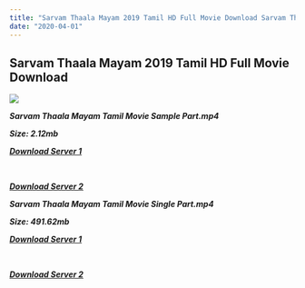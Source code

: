 ```yaml
---
title: "Sarvam Thaala Mayam 2019 Tamil HD Full Movie Download Sarvam Thaala Mayam Tamil HD Movie Download"
date: "2020-04-01"
---
```


## Sarvam Thaala Mayam 2019 Tamil HD Full Movie Download

![](https://images.moviebuff.com/b4a50db9-b007-4e3c-8fca-036c64b79181?w=1000)

**_Sarvam Thaala Mayam Tamil Movie Sample Part.mp4_**

**_Size: 2.12mb_**

**_[Download Server 1](http://b7.wetransfer.vip/files/Tamil{dd491190c7c44e72d5bc6265d8d28d52dc406d5dbea1734fee0f652b09d71bf7}20Movies/Tamil{dd491190c7c44e72d5bc6265d8d28d52dc406d5dbea1734fee0f652b09d71bf7}202019{dd491190c7c44e72d5bc6265d8d28d52dc406d5dbea1734fee0f652b09d71bf7}20Movies/Sarvam{dd491190c7c44e72d5bc6265d8d28d52dc406d5dbea1734fee0f652b09d71bf7}20Thaala{dd491190c7c44e72d5bc6265d8d28d52dc406d5dbea1734fee0f652b09d71bf7}20Mayam{dd491190c7c44e72d5bc6265d8d28d52dc406d5dbea1734fee0f652b09d71bf7}20(2019)/Sarvam{dd491190c7c44e72d5bc6265d8d28d52dc406d5dbea1734fee0f652b09d71bf7}20Thaala{dd491190c7c44e72d5bc6265d8d28d52dc406d5dbea1734fee0f652b09d71bf7}20Mayam{dd491190c7c44e72d5bc6265d8d28d52dc406d5dbea1734fee0f652b09d71bf7}20(2019){dd491190c7c44e72d5bc6265d8d28d52dc406d5dbea1734fee0f652b09d71bf7}20Proper{dd491190c7c44e72d5bc6265d8d28d52dc406d5dbea1734fee0f652b09d71bf7}20HDRip/Sarvam{dd491190c7c44e72d5bc6265d8d28d52dc406d5dbea1734fee0f652b09d71bf7}20Thaala{dd491190c7c44e72d5bc6265d8d28d52dc406d5dbea1734fee0f652b09d71bf7}20Mayam{dd491190c7c44e72d5bc6265d8d28d52dc406d5dbea1734fee0f652b09d71bf7}20(2019){dd491190c7c44e72d5bc6265d8d28d52dc406d5dbea1734fee0f652b09d71bf7}20Sample{dd491190c7c44e72d5bc6265d8d28d52dc406d5dbea1734fee0f652b09d71bf7}20(640x360).mp4)_**

**_[  
](http://b7.wetransfer.vip/files/Tamil{dd491190c7c44e72d5bc6265d8d28d52dc406d5dbea1734fee0f652b09d71bf7}20Movies/Tamil{dd491190c7c44e72d5bc6265d8d28d52dc406d5dbea1734fee0f652b09d71bf7}202019{dd491190c7c44e72d5bc6265d8d28d52dc406d5dbea1734fee0f652b09d71bf7}20Movies/Sarvam{dd491190c7c44e72d5bc6265d8d28d52dc406d5dbea1734fee0f652b09d71bf7}20Thaala{dd491190c7c44e72d5bc6265d8d28d52dc406d5dbea1734fee0f652b09d71bf7}20Mayam{dd491190c7c44e72d5bc6265d8d28d52dc406d5dbea1734fee0f652b09d71bf7}20(2019)/Sarvam{dd491190c7c44e72d5bc6265d8d28d52dc406d5dbea1734fee0f652b09d71bf7}20Thaala{dd491190c7c44e72d5bc6265d8d28d52dc406d5dbea1734fee0f652b09d71bf7}20Mayam{dd491190c7c44e72d5bc6265d8d28d52dc406d5dbea1734fee0f652b09d71bf7}20(2019){dd491190c7c44e72d5bc6265d8d28d52dc406d5dbea1734fee0f652b09d71bf7}20Proper{dd491190c7c44e72d5bc6265d8d28d52dc406d5dbea1734fee0f652b09d71bf7}20HDRip/Sarvam{dd491190c7c44e72d5bc6265d8d28d52dc406d5dbea1734fee0f652b09d71bf7}20Thaala{dd491190c7c44e72d5bc6265d8d28d52dc406d5dbea1734fee0f652b09d71bf7}20Mayam{dd491190c7c44e72d5bc6265d8d28d52dc406d5dbea1734fee0f652b09d71bf7}20(2019){dd491190c7c44e72d5bc6265d8d28d52dc406d5dbea1734fee0f652b09d71bf7}20Sample{dd491190c7c44e72d5bc6265d8d28d52dc406d5dbea1734fee0f652b09d71bf7}20(640x360).mp4)_**

**_[Download Server 2](http://b7.wetransfer.vip/files/Tamil{dd491190c7c44e72d5bc6265d8d28d52dc406d5dbea1734fee0f652b09d71bf7}20Movies/Tamil{dd491190c7c44e72d5bc6265d8d28d52dc406d5dbea1734fee0f652b09d71bf7}202019{dd491190c7c44e72d5bc6265d8d28d52dc406d5dbea1734fee0f652b09d71bf7}20Movies/Sarvam{dd491190c7c44e72d5bc6265d8d28d52dc406d5dbea1734fee0f652b09d71bf7}20Thaala{dd491190c7c44e72d5bc6265d8d28d52dc406d5dbea1734fee0f652b09d71bf7}20Mayam{dd491190c7c44e72d5bc6265d8d28d52dc406d5dbea1734fee0f652b09d71bf7}20(2019)/Sarvam{dd491190c7c44e72d5bc6265d8d28d52dc406d5dbea1734fee0f652b09d71bf7}20Thaala{dd491190c7c44e72d5bc6265d8d28d52dc406d5dbea1734fee0f652b09d71bf7}20Mayam{dd491190c7c44e72d5bc6265d8d28d52dc406d5dbea1734fee0f652b09d71bf7}20(2019){dd491190c7c44e72d5bc6265d8d28d52dc406d5dbea1734fee0f652b09d71bf7}20Proper{dd491190c7c44e72d5bc6265d8d28d52dc406d5dbea1734fee0f652b09d71bf7}20HDRip/Sarvam{dd491190c7c44e72d5bc6265d8d28d52dc406d5dbea1734fee0f652b09d71bf7}20Thaala{dd491190c7c44e72d5bc6265d8d28d52dc406d5dbea1734fee0f652b09d71bf7}20Mayam{dd491190c7c44e72d5bc6265d8d28d52dc406d5dbea1734fee0f652b09d71bf7}20(2019){dd491190c7c44e72d5bc6265d8d28d52dc406d5dbea1734fee0f652b09d71bf7}20Sample{dd491190c7c44e72d5bc6265d8d28d52dc406d5dbea1734fee0f652b09d71bf7}20(640x360).mp4)_**

**_Sarvam Thaala Mayam Tamil Movie Single Part.mp4_**

**_Size: 491.62mb_**

**_[Download Server 1](http://b7.wetransfer.vip/files/Tamil{dd491190c7c44e72d5bc6265d8d28d52dc406d5dbea1734fee0f652b09d71bf7}20Movies/Tamil{dd491190c7c44e72d5bc6265d8d28d52dc406d5dbea1734fee0f652b09d71bf7}202019{dd491190c7c44e72d5bc6265d8d28d52dc406d5dbea1734fee0f652b09d71bf7}20Movies/Sarvam{dd491190c7c44e72d5bc6265d8d28d52dc406d5dbea1734fee0f652b09d71bf7}20Thaala{dd491190c7c44e72d5bc6265d8d28d52dc406d5dbea1734fee0f652b09d71bf7}20Mayam{dd491190c7c44e72d5bc6265d8d28d52dc406d5dbea1734fee0f652b09d71bf7}20(2019)/Sarvam{dd491190c7c44e72d5bc6265d8d28d52dc406d5dbea1734fee0f652b09d71bf7}20Thaala{dd491190c7c44e72d5bc6265d8d28d52dc406d5dbea1734fee0f652b09d71bf7}20Mayam{dd491190c7c44e72d5bc6265d8d28d52dc406d5dbea1734fee0f652b09d71bf7}20(2019){dd491190c7c44e72d5bc6265d8d28d52dc406d5dbea1734fee0f652b09d71bf7}20Proper{dd491190c7c44e72d5bc6265d8d28d52dc406d5dbea1734fee0f652b09d71bf7}20HDRip/Sarvam{dd491190c7c44e72d5bc6265d8d28d52dc406d5dbea1734fee0f652b09d71bf7}20Thaala{dd491190c7c44e72d5bc6265d8d28d52dc406d5dbea1734fee0f652b09d71bf7}20Mayam{dd491190c7c44e72d5bc6265d8d28d52dc406d5dbea1734fee0f652b09d71bf7}20(2019){dd491190c7c44e72d5bc6265d8d28d52dc406d5dbea1734fee0f652b09d71bf7}20Single{dd491190c7c44e72d5bc6265d8d28d52dc406d5dbea1734fee0f652b09d71bf7}20Part{dd491190c7c44e72d5bc6265d8d28d52dc406d5dbea1734fee0f652b09d71bf7}20(640x360).mp4)_**

**_[  
](http://b7.wetransfer.vip/files/Tamil{dd491190c7c44e72d5bc6265d8d28d52dc406d5dbea1734fee0f652b09d71bf7}20Movies/Tamil{dd491190c7c44e72d5bc6265d8d28d52dc406d5dbea1734fee0f652b09d71bf7}202019{dd491190c7c44e72d5bc6265d8d28d52dc406d5dbea1734fee0f652b09d71bf7}20Movies/Sarvam{dd491190c7c44e72d5bc6265d8d28d52dc406d5dbea1734fee0f652b09d71bf7}20Thaala{dd491190c7c44e72d5bc6265d8d28d52dc406d5dbea1734fee0f652b09d71bf7}20Mayam{dd491190c7c44e72d5bc6265d8d28d52dc406d5dbea1734fee0f652b09d71bf7}20(2019)/Sarvam{dd491190c7c44e72d5bc6265d8d28d52dc406d5dbea1734fee0f652b09d71bf7}20Thaala{dd491190c7c44e72d5bc6265d8d28d52dc406d5dbea1734fee0f652b09d71bf7}20Mayam{dd491190c7c44e72d5bc6265d8d28d52dc406d5dbea1734fee0f652b09d71bf7}20(2019){dd491190c7c44e72d5bc6265d8d28d52dc406d5dbea1734fee0f652b09d71bf7}20Proper{dd491190c7c44e72d5bc6265d8d28d52dc406d5dbea1734fee0f652b09d71bf7}20HDRip/Sarvam{dd491190c7c44e72d5bc6265d8d28d52dc406d5dbea1734fee0f652b09d71bf7}20Thaala{dd491190c7c44e72d5bc6265d8d28d52dc406d5dbea1734fee0f652b09d71bf7}20Mayam{dd491190c7c44e72d5bc6265d8d28d52dc406d5dbea1734fee0f652b09d71bf7}20(2019){dd491190c7c44e72d5bc6265d8d28d52dc406d5dbea1734fee0f652b09d71bf7}20Single{dd491190c7c44e72d5bc6265d8d28d52dc406d5dbea1734fee0f652b09d71bf7}20Part{dd491190c7c44e72d5bc6265d8d28d52dc406d5dbea1734fee0f652b09d71bf7}20(640x360).mp4)_**

**_[Download Server 2](http://b7.wetransfer.vip/files/Tamil{dd491190c7c44e72d5bc6265d8d28d52dc406d5dbea1734fee0f652b09d71bf7}20Movies/Tamil{dd491190c7c44e72d5bc6265d8d28d52dc406d5dbea1734fee0f652b09d71bf7}202019{dd491190c7c44e72d5bc6265d8d28d52dc406d5dbea1734fee0f652b09d71bf7}20Movies/Sarvam{dd491190c7c44e72d5bc6265d8d28d52dc406d5dbea1734fee0f652b09d71bf7}20Thaala{dd491190c7c44e72d5bc6265d8d28d52dc406d5dbea1734fee0f652b09d71bf7}20Mayam{dd491190c7c44e72d5bc6265d8d28d52dc406d5dbea1734fee0f652b09d71bf7}20(2019)/Sarvam{dd491190c7c44e72d5bc6265d8d28d52dc406d5dbea1734fee0f652b09d71bf7}20Thaala{dd491190c7c44e72d5bc6265d8d28d52dc406d5dbea1734fee0f652b09d71bf7}20Mayam{dd491190c7c44e72d5bc6265d8d28d52dc406d5dbea1734fee0f652b09d71bf7}20(2019){dd491190c7c44e72d5bc6265d8d28d52dc406d5dbea1734fee0f652b09d71bf7}20Proper{dd491190c7c44e72d5bc6265d8d28d52dc406d5dbea1734fee0f652b09d71bf7}20HDRip/Sarvam{dd491190c7c44e72d5bc6265d8d28d52dc406d5dbea1734fee0f652b09d71bf7}20Thaala{dd491190c7c44e72d5bc6265d8d28d52dc406d5dbea1734fee0f652b09d71bf7}20Mayam{dd491190c7c44e72d5bc6265d8d28d52dc406d5dbea1734fee0f652b09d71bf7}20(2019){dd491190c7c44e72d5bc6265d8d28d52dc406d5dbea1734fee0f652b09d71bf7}20Single{dd491190c7c44e72d5bc6265d8d28d52dc406d5dbea1734fee0f652b09d71bf7}20Part{dd491190c7c44e72d5bc6265d8d28d52dc406d5dbea1734fee0f652b09d71bf7}20(640x360).mp4)_**
